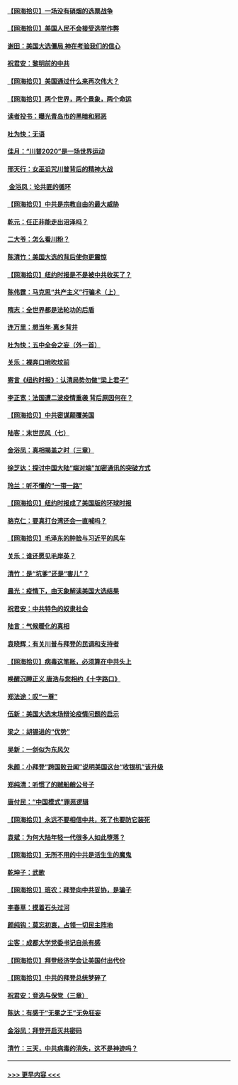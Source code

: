 #### [【网海拾贝】一场没有硝烟的选票战争](../pages/nsc993/n12531883.md?t=11080102) 
#### [【网海拾贝】美国人民不会接受选举作弊](../pages/nsc993/n12528850.md?t=11080102) 
#### [谢田：美国大选僵局 神在考验我们的信心](../pages/nsc993/n12527932.md?t=11080102) 
#### [祝君安：黎明前的中共](../pages/nsc993/n12524071.md?t=11080102) 
#### [【网海拾贝】美国通过什么来再次伟大？](../pages/nsc993/n12523844.md?t=11080102) 
#### [【网海拾贝】两个世界，两个景象，两个命运](../pages/nsc993/n12521419.md?t=11080102) 
#### [读者投书：曝光青岛市的黑暗和邪恶](../pages/nsc993/n12520988.md?t=11080102) 
#### [吐为快：无语](../pages/nsc993/n12518588.md?t=11080102) 
#### [佳月：“川普2020”是一场世界运动](../pages/nsc993/n12518581.md?t=11080102) 
#### [邢天行：女巫诅咒川普背后的精神大战](../pages/nsc993/n12517257.md?t=11080102) 
#### [ 金浴凤：论共匪的循环](../pages/nsc993/n12517133.md?t=11080102) 
#### [【网海拾贝】中共是宗教自由的最大威胁](../pages/nsc993/n12516879.md?t=11080102) 
#### [乾元：任正非能走出沼泽吗？](../pages/nsc993/n12515831.md?t=11080102) 
#### [二大爷：怎么看川粉？](../pages/nsc993/n12515820.md?t=11080102) 
#### [陈清竹：美国大选的背后使你更震惊](../pages/nsc993/n12515589.md?t=11080102) 
#### [【网海拾贝】纽约时报是不是被中共收买了？](../pages/nsc993/n12515122.md?t=11080102) 
#### [陈伟霆：马克思“共产主义”行骗术（上）](../pages/nsc993/n12510217.md?t=11080102) 
#### [隋志：全世界都是法轮功的后盾](../pages/nsc993/n12510636.md?t=11080102) 
#### [连万里：想当年‧离乡背井](../pages/nsc993/n12510623.md?t=11080102) 
#### [吐为快：五中全会之妄（外一首）](../pages/nsc993/n12510470.md?t=11080102) 
#### [关乐：裸奔口哨吹坟前](../pages/nsc993/n12510403.md?t=11080102) 
#### [寄言《纽约时报》：认清局势勿做“梁上君子”](../pages/nsc993/n12510042.md?t=11080102) 
#### [李正宽：法国遭二波疫情重袭 背后原因何在？](../pages/nsc993/n12509971.md?t=11080102) 
#### [【网海拾贝】中共密谋颠覆美国](../pages/nsc993/n12509816.md?t=11080102) 
#### [陆客：末世民风（七）](../pages/nsc993/n12507822.md?t=11080102) 
#### [金浴凤：真相揭盖之时（三章）](../pages/nsc993/n12507804.md?t=11080102) 
#### [徐芝达：探讨中国大陆“端对端”加密通讯的突破方式](../pages/nsc993/n12507682.md?t=11080102) 
#### [玲兰：听不懂的“一带一路”](../pages/nsc993/n12507669.md?t=11080102) 
#### [【网海拾贝】纽约时报成了美国版的环球时报](../pages/nsc993/n12507053.md?t=11080102) 
#### [骆克仁：要真打台湾还会一直喊吗？](../pages/nsc993/n12506843.md?t=11080102) 
#### [【网海拾贝】毛泽东的肿脸与习近平的风车](../pages/nsc993/n12504537.md?t=11080102) 
#### [关乐：谁还愿见毛岸英？](../pages/nsc993/n12503866.md?t=11080102) 
#### [清竹：是“坑爹”还是“害儿”？](../pages/nsc993/n12503034.md?t=11080102) 
#### [晨光：疫情下，由天象解读美国大选结果](../pages/nsc993/n12502536.md?t=11080102) 
#### [祝君安：中共特色的奴隶社会](../pages/nsc993/n12501529.md?t=11080102) 
#### [陆言：气候暖化的真相](../pages/nsc993/n12501183.md?t=11080102) 
#### [袁晓辉：有关川普与拜登的民调和支持者](../pages/nsc993/n12500433.md?t=11080102) 
#### [【网海拾贝】病毒这笔账，必须算在中共头上](../pages/nsc993/n12500320.md?t=11080102) 
#### [唤醒沉睡正义 唐浩与您相约《十字路口》](../pages/nsc993/n12497980.md?t=11080102) 
#### [郑法途：叹“一尊”](../pages/nsc993/n12498837.md?t=11080102) 
#### [伍新：美国大选末场辩论疫情问题的启示](../pages/nsc993/n12498829.md?t=11080102) 
#### [梁之：胡锡进的“优势”](../pages/nsc993/n12498780.md?t=11080102) 
#### [吴新：一剑似为东风欠](../pages/nsc993/n12498772.md?t=11080102) 
#### [朱颜：小拜登“跨国败丑闻”说明美国这台“收银机”该升级](../pages/nsc993/n12498731.md?t=11080102) 
#### [郑纯清：听惯了的贼船艄公号子](../pages/nsc993/n12498721.md?t=11080102) 
#### [唐付民：“中国模式”罪恶逻辑](../pages/nsc993/n12498310.md?t=11080102) 
#### [【网海拾贝】永远不要相信中共，死了也要防它装死](../pages/nsc993/n12498162.md?t=11080102) 
#### [袁斌：为何大陆年轻一代很多人如此堕落？](../pages/nsc993/n12495696.md?t=11080102) 
#### [【网海拾贝】无所不用的中共是活生生的魔鬼](../pages/nsc993/n12495621.md?t=11080102) 
#### [乾坤子：武歌](../pages/nsc993/n12493391.md?t=11080102) 
#### [【网海拾贝】班农：拜登向中共妥协，是骗子](../pages/nsc993/n12492877.md?t=11080102) 
#### [李春草：摸着石头过河](../pages/nsc993/n12491121.md?t=11080102) 
#### [颜纯钩：莫忘初衷，占领一切民主阵地](../pages/nsc993/n12490965.md?t=11080102) 
#### [尘客：成都大学党委书记自杀有感](../pages/nsc993/n12490950.md?t=11080102) 
#### [【网海拾贝】拜登经济学会让美国付出代价](../pages/nsc993/n12489662.md?t=11080102) 
#### [【网海拾贝】中共的拜登总统梦碎了](../pages/nsc993/n12487896.md?t=11080102) 
#### [祝君安：竞选与保党（三章）](../pages/nsc993/n12487258.md?t=11080102) 
#### [陈达：有感于“无冕之王”无免狂妄](../pages/nsc993/n12485133.md?t=11080102) 
#### [金浴凤：拜登开启灭共密码](../pages/nsc993/n12485125.md?t=11080102) 
#### [清竹：三天，中共病毒的消失，这不是神迹吗？](../pages/nsc993/n12485027.md?t=11080102) 

----
#### [ >>> 更早内容 <<< ](../indexes/nsc993-earlier.md)
